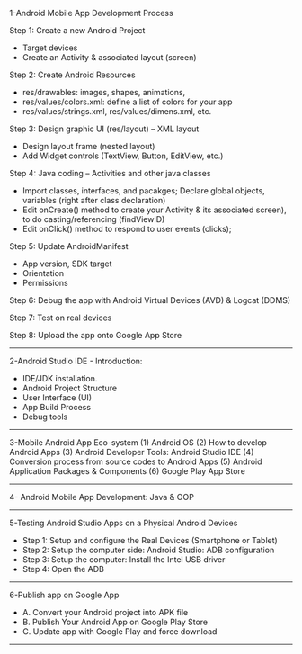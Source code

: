 1-Android Mobile App Development Process

Step 1: Create a new Android Project
+ Target devices
+ Create an Activity & associated layout (screen)

Step 2: Create Android Resources
+ res/drawables: images, shapes, animations,
+ res/values/colors.xml: define a list of colors for your app
+ res/values/strings.xml, res/values/dimens.xml, etc.

Step 3: Design graphic UI (res/layout) – XML layout
+ Design layout frame (nested layout)
+ Add Widget controls (TextView, Button, EditView, etc.)

Step 4: Java coding – Activities and other java classes
+ Import classes, interfaces, and pacakges; Declare global objects, variables (right after class declaration)
+ Edit onCreate() method to create your Activity & its associated screen), to do casting/referencing (findViewID)
+ Edit onClick() method to respond to user events (clicks);

Step 5: Update AndroidManifest
+ App version, SDK target
+ Orientation
+ Permissions

Step 6: Debug the app with Android Virtual Devices (AVD) & Logcat (DDMS)

Step 7: Test on real devices

Step 8: Upload the app onto Google App Store


----------------------------------------------------------------------------
2-Android Studio IDE - Introduction:
+ IDE/JDK installation.
+ Android Project Structure
+ User Interface (UI)
+ App Build Process
+ Debug tools

----------------------------------------------------------------------------
3-Mobile Android App Eco-system
(1) Android OS
(2) How to develop Android Apps
(3) Android Developer Tools: Android Studio IDE
(4) Conversion process from source codes to Android Apps
(5) Android Application Packages & Components
(6) Google Play App Store

----------------------------------------------------------------------------
4- Android Mobile App Development: Java & OOP

----------------------------------------------------------------------------
5-Testing Android Studio Apps on a Physical Android Devices
+ Step 1: Setup and configure the Real Devices (Smartphone or Tablet)
+ Step 2: Setup the computer side: Android Studio: ADB configuration
+ Step 3: Setup the computer: Install the Intel USB driver
+ Step 4: Open the ADB

----------------------------------------------------------------------------
6-Publish app on Google App
+ A. Convert your Android project into APK file
+ B. Publish Your Android App on Google Play Store
+ C. Update app with Google Play and force download

----------------------------------------------------------------------------

